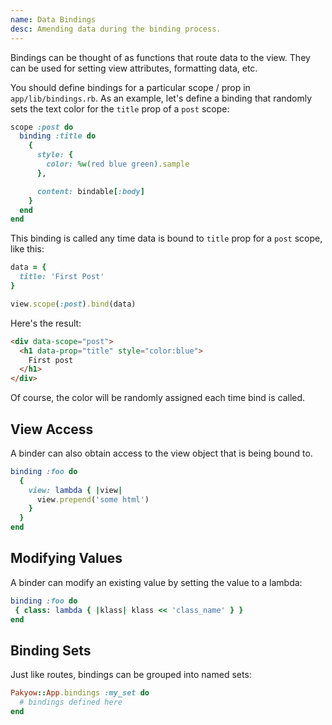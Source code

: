 ```yaml
---
name: Data Bindings
desc: Amending data during the binding process.
---
```


Bindings can be thought of as functions that route data to the view. They can be used for setting view attributes, formatting data, etc.

You should define bindings for a particular scope / prop in `app/lib/bindings.rb`. As an example, let's define a binding that randomly sets the text color for the `title` prop of a `post` scope:

```ruby
scope :post do
  binding :title do
    {
      style: {
        color: %w(red blue green).sample
      },

      content: bindable[:body]
    }
  end
end
```

This binding is called any time data is bound to `title` prop for a `post` scope, like this:

```ruby
data = {
  title: 'First Post'
}

view.scope(:post).bind(data)
```

Here's the result:

```html
<div data-scope="post">
  <h1 data-prop="title" style="color:blue">
    First post
  </h1>
</div>
```

Of course, the color will be randomly assigned each time bind is called.

## View Access

A binder can also obtain access to the view object that is being bound to.

```ruby
binding :foo do
  {
    view: lambda { |view|
      view.prepend('some html')
    }
  }
end
```

## Modifying Values

A binder can modify an existing value by setting the value to a lambda:

```ruby
binding :foo do
 { class: lambda { |klass| klass << 'class_name' } }
end
```

## Binding Sets

Just like routes, bindings can be grouped into named sets:

```ruby
Pakyow::App.bindings :my_set do
  # bindings defined here
end
```
